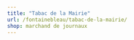 ```yaml
---
title: "Tabac de la Mairie"
url: /fontainebleau/tabac-de-la-mairie/
shop: marchand de journaux
---
```

